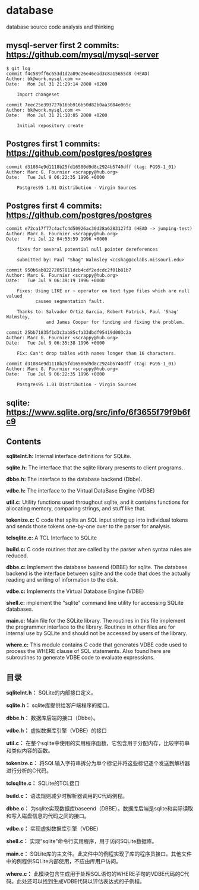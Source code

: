 # database
database source code analysis and thinking

## mysql-server first 2 commits: https://github.com/mysql/mysql-server
```
$ git log
commit f4c589ff6c653d1d2a09c26e46ead3c8a15655d8 (HEAD)
Author: bk@work.mysql.com <>
Date:   Mon Jul 31 21:29:14 2000 +0200

    Import changeset

commit 7eec25e393727b16bb916b50d82b0aa3084e065c
Author: bk@work.mysql.com <>
Date:   Mon Jul 31 21:10:05 2000 +0200

    Initial repository create

```

## Postgres first 1 commits: https://github.com/postgres/postgres

```
commit d31084e9d1118b25fd16580d9d8c2924b5740dff (tag: PG95-1_01)
Author: Marc G. Fournier <scrappy@hub.org>
Date:   Tue Jul 9 06:22:35 1996 +0000

    Postgres95 1.01 Distribution - Virgin Sources

```

## Postgres first 4 commits: https://github.com/postgres/postgres

```
commit e72ca17f77c4acfc4d50926ac30d28a6283127f3 (HEAD -> jumping-test)
Author: Marc G. Fournier <scrappy@hub.org>
Date:   Fri Jul 12 04:53:59 1996 +0000

    fixes for several potential null pointer dereferences

    submitted by: Paul "Shag" Walmsley <ccshag@cclabs.missouri.edu>

commit 950b6ab02272057811dcb4cdf2edcdc2f01b81b7
Author: Marc G. Fournier <scrappy@hub.org>
Date:   Tue Jul 9 06:39:19 1996 +0000

    Fixes: Using LIKE or ~ operator on text type files which are null valued
           causes segmentation fault.

    Thanks to: Salvador Ortiz Garcia, Robert Patrick, Paul 'Shag' Walmsley,
               and James Cooper for finding and fixing the problem.

commit 25bb71835f1d3c3ab85cfa33dbdf95419d003c2a
Author: Marc G. Fournier <scrappy@hub.org>
Date:   Tue Jul 9 06:35:38 1996 +0000

    Fix: Can't drop tables with names longer than 16 characters.

commit d31084e9d1118b25fd16580d9d8c2924b5740dff (tag: PG95-1_01)
Author: Marc G. Fournier <scrappy@hub.org>
Date:   Tue Jul 9 06:22:35 1996 +0000

    Postgres95 1.01 Distribution - Virgin Sources

```

## sqlite: https://www.sqlite.org/src/info/6f3655f79f9b6fc9

## Contents
**sqliteInt.h:** Internal interface definitions for SQLite.

**sqlite.h:** The interface that the sqlite library presents to client programs.

**dbbe.h:** The interface to the database backend (Dbbe).

**vdbe.h:** The interface to the Virtual DataBase Engine (VDBE)

**util.c:** Utility functions used throughout sqlite, and it contains functions for allocating memory, comparing strings, and stuff like that.

**tokenize.c:** C code that splits an SQL input string up into individual tokens and sends those tokens one-by-one over to the parser for analysis.

**tclsqlite.c:** A TCL Interface to SQLite

**build.c:** C code routines that are called by the parser when syntax rules are reduced.

**dbbe.c:** Implement the database baseend (DBBE) for sqlite.  The database backend is the interface between sqlite and the code that does the actually reading and writing of information to the disk.

**vdbe.c:** Implements the Virtual Database Engine (VDBE)

**shell.c:** implement the "sqlite" command line utility for accessing SQLite databases.

**main.c:** Main file for the SQLite library.  The routines in this file implement the programmer interface to the library.  Routines in other files are for internal use by SQLite and should not be accessed by users of the library.

**where.c:** This module contains C code that generates VDBE code used to process the WHERE clause of SQL statements.  Also found here are subroutines to generate VDBE code to evaluate expressions.

## 目录
**sqliteInt.h：** SQLite的内部接口定义。

**sqlite.h：** sqlite库提供给客户端程序的接口。

**dbbe.h：** 数据库后端的接口（Dbbe）。

**vdbe.h：** 虚拟数据库引擎（VDBE）的接口

**util.c：** 在整个sqlite中使用的实用程序函数，它包含用于分配内存，比较字符串和类似内容的函数。

**tokenize.c：** 将SQL输入字符串拆分为单个标记并将这些标记逐个发送到解析器进行分析的C代码。

**tclsqlite.c：** SQLite的TCL接口

**build.c：** 语法规则减少时解析器调用的C代码例程。

**dbbe.c：** 为sqlite实现数据库baseend（DBBE）。数据库后端是sqlite和实际读取和写入磁盘信息的代码之间的接口。

**vdbe.c：** 实现虚拟数据库引擎（VDBE）

**shell.c：** 实现“sqlite”命令行实用程序，用于访问SQLite数据库。

**main.c：** SQLite库的主文件。此文件中的例程实现了库的程序员接口。其他文件中的例程供SQLite内部使用，不应由库用户访问。

**where.c：** 此模块包含生成用于处理SQL语句的WHERE子句的VDBE代码的C代码。此处还可以找到生成VDBE代码以评估表达式的子例程。

